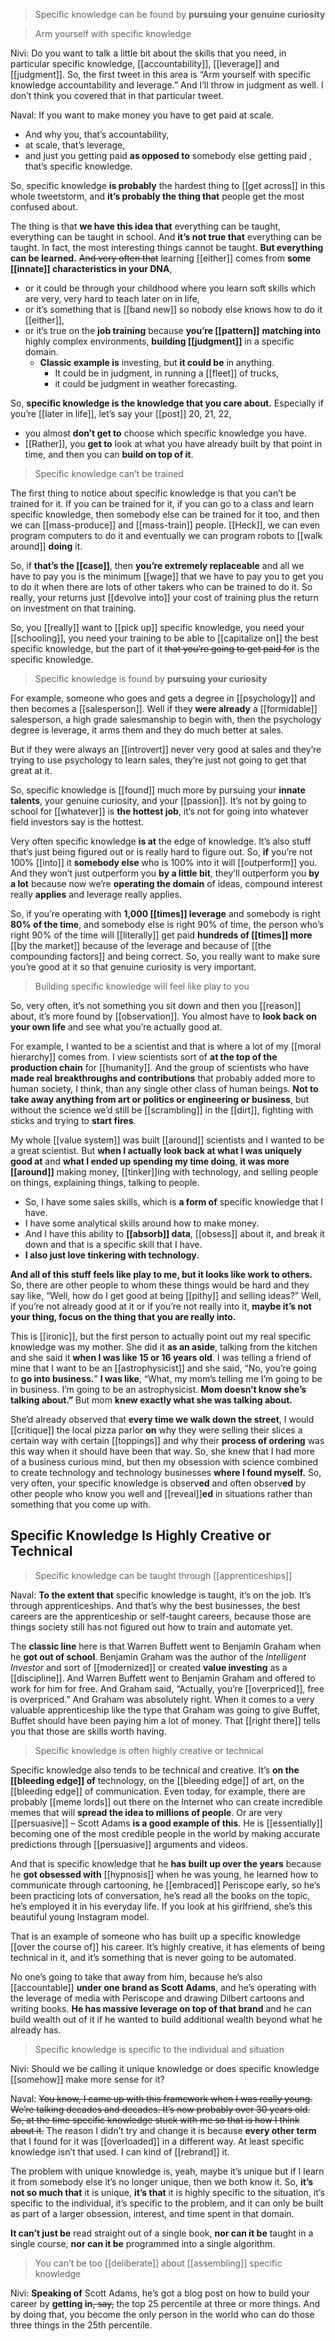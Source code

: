 > Specific knowledge can be found by __pursuing your genuine curiosity__

> Arm yourself with specific knowledge

Nivi: Do you want to talk a little bit about the skills that you need, in particular specific knowledge, [[accountability]], [[leverage]] and [[judgment]]. So, the first tweet in this area is “Arm yourself with specific knowledge accountability and leverage.” And I’ll throw in judgment as well. I don’t think you covered that in that particular tweet.

Naval: If you want to make money you have to get paid at scale. 
- And why you, that’s accountability, 
- at scale, that’s leverage, 
- and just you getting paid __as opposed to__ somebody else getting paid , that’s specific knowledge.

So, specific knowledge __is probably__ the hardest thing to [[get across]] in this whole tweetstorm, and __it’s probably the thing that__ people get the most confused about.

The thing is that __we have this idea that__ everything can be taught, everything can be taught in school. And __it’s not true that__ everything can be taught. 
In fact, the most interesting things cannot be taught. __But everything can be learned.__ 
~~And very often that~~ learning [[either]] comes from __some [[innate]] characteristics in your DNA__, 
- or it could be through your childhood where you learn soft skills which are very, very hard to teach later on in life, 
- or it’s something that is [[band new]] so nobody else knows how to do it [[either]], 
- or it’s true on the __job training__ because __you’re [[pattern]]__ __matching into__ highly complex environments, __building [[judgment]]__ in a specific domain.
  - __Classic example is__ investing, but __it could be__ in anything.
    - It could be in judgment, in running a [[fleet]] of trucks, 
    - it could be judgment in weather forecasting.

So, __specific knowledge is the knowledge that you care about.__ 
Especially if you’re [[later in life]], let’s say your [[post]] 20, 21, 22, 
- you almost __don’t get to__ choose which specific knowledge you have. 
- [[Rather]], you __get to__ look at what you have already built by that point in time, and then you can __build on top of it__.

> Specific knowledge can’t be trained

The first thing to notice about specific knowledge is that you can’t be trained for it. 
If you can be trained for it, if you can go to a class and learn specific knowledge, then somebody else can be trained for it too, and then we can [[mass-produce]] and [[mass-train]] people. 
[[Heck]], we can even program computers to do it and eventually we can program robots to [[walk around]] __doing__ it.

So, if __that’s the [[case]]__, then __you’re extremely replaceable__
and all we have to pay you is the minimum [[wage]] that we have to pay you to get you to do it when there are lots of other takers who can be trained to do it. 
So really, your returns just [[devolve into]] your cost of training plus the return on investment on that training.

So, you [[really]] want to [[pick up]] specific knowledge, 
you need your [[schooling]], 
you need your training to be able to [[capitalize on]] the best specific knowledge, 
but the part of it ~~that you’re going to get paid for~~ is the specific knowledge.

> Specific knowledge is found by __pursuing your curiosity__

For example, someone who goes and gets a degree in [[psychology]] and then becomes a [[salesperson]]. 
Well if they __were already__ a [[formidable]] salesperson, a high grade salesmanship to begin with, then the psychology degree is leverage, it arms them and they do much better at sales.

But if they were always an [[introvert]] never very good at sales and they’re trying to use psychology to learn sales, they’re just not going to get that great at it.

So, specific knowledge is [[found]] much more by pursuing your __innate talents__, your genuine curiosity, and your [[passion]]. 
It’s not by going to school for [[whatever]] is __the hottest job__, 
it’s not for going into whatever field investors say is the hottest.

Very often specific knowledge __is at__ the edge of knowledge. It’s also stuff that’s just being figured out or is really hard to figure out.
So, __if__ you’re not 100% [[into]] it __somebody else__ who is 100% into it will [[outperform]] you. 
And they won’t just outperform you __by a little bit__, 
they’ll outperform you __by a lot__ 
because now we’re __operating the domain__ of ideas, compound interest really __applies__ and leverage really applies.

So, if you’re operating with __1,000 [[times]] leverage__ and somebody is right __80% of the time__, and somebody else is right 90% of time, the person who’s right 90% of the time will [[literally]] get paid __hundreds of [[times]] more__ [[by the market]] 
because of the leverage 
and because of [[the compounding factors]]
and being correct. 
So, you really want to make sure you’re good at it so that genuine curiosity is very important.

> Building specific knowledge will feel like play to you

So, very often, it’s not something you sit down and then you [[reason]] about, it’s more found by [[observation]]. 
You almost have to __look back on your own life__ and see what you’re actually good at.

For example, I wanted to be a scientist and that is where a lot of my [[moral hierarchy]] comes from. 
I view scientists sort of __at the top of the production chain__ for [[humanity]].
And the group of scientists who have __made real breakthroughs and contributions__ that probably added more to human society, I think, than any single other class of human beings.
__Not to take away anything from art or politics or engineering or business__, 
but without the science we’d still be [[scrambling]] in the [[dirt]], fighting with sticks and trying to __start fires__.

My whole [[value system]] was built [[around]] scientists and I wanted to be a great scientist. 
But __when I actually look back at what I was uniquely good at__ and __what I ended up spending my time doing__, 
__it was more [[around]]__ making money, [[tinker]]ing with technology, and selling people on things, explaining things, talking to people.
- So, I have some sales skills, which is __a form of__ specific knowledge that I have. 
- I have some analytical skills around how to make money. 
- And I have this ability to __[[absorb]] data__, [[obsess]] about it, and break it down and that is a specific skill that I have. 
- __I also just love tinkering with technology.__ 

__And all of this stuff feels like play to me, but it looks like work to others.__
So, there are other people to whom these things would be hard and they say like, 
“Well, how do I get good at being [[pithy]] and selling ideas?” 
Well, if you’re not already good at it or if you’re not really into it, 
__maybe it’s not your thing, focus on the thing that you are really into.__

This is [[ironic]], but the first person to actually point out my real specific knowledge was my mother. 
She did it __as an aside__, talking from the kitchen and she said it __when I was like 15 or 16 years old__. 
I was telling a friend of mine that I want to be an [[astrophysicist]] and she said, “No, you’re going to __go into business.__”
__I was like__, “What, my mom’s telling me I’m going to be in business. I’m going to be an astrophysicist. __Mom doesn’t know she’s talking about.”__
But mom __knew exactly what she was talking about.__

She’d already observed that __every time we walk down the street__, I would [[critique]] the local pizza parlor __on__ 
why they were selling their slices a certain way with certain [[toppings]] 
and why their __process of ordering__ was this way when it should have been that way.
So, she knew that I had more of a business curious mind, 
but then my obsession with science combined to create technology and technology businesses __where I found myself.__
So, very often, your specific knowledge is observ**ed** and often observ**ed** by other people who know you well and [[reveal]]**ed** in situations rather than something that you come up with.

## Specific Knowledge Is Highly Creative or Technical

> Specific knowledge can be taught through [[apprenticeships]]

Naval: __To the extent that__ specific knowledge is taught, it’s on the job. It’s through apprenticeships. 
And that’s why the best businesses, the best careers are the apprenticeship or self-taught careers, because those are things society still has not figured out how to train and automate yet.

The __classic line__ here is that Warren Buffett went to Benjamin Graham when he __got out of school__. 
Benjamin Graham was the author of the *Intelligent Investor* and sort of [[modernized]] or created __value investing__ as a [[discipline]]. 
And Warren Buffett went to Benjamin Graham and offered to work for him for free. 
And Graham said, “Actually, you’re [[overpriced]], free is overpriced.” 
And Graham was absolutely right. 
When it comes to a very valuable apprenticeship like the type that Graham was going to give Buffet, Buffet should have been paying him a lot of money. 
That [[right there]] tells you that those are skills worth having.

> Specific knowledge is often highly creative or technical

Specific knowledge also tends to be technical and creative. 
It’s __on the [[bleeding edge]] of__ technology, on the [[bleeding edge]] of art, on the [[bleeding edge]] of communication.
Even today, for example, there are probably [[meme lords]] out there on the Internet who can create incredible memes that will __spread the idea to millions of people__. 
Or are very [[persuasive]] – Scott Adams __is a good example of this__. He is [[essentially]] becoming one of the most credible people in the world by making accurate predictions through [[persuasive]] arguments and videos.

And that is specific knowledge that he __has built up over the years__ because he __got obsessed with__ [[hypnosis]] when he was young, he learned how to communicate through cartooning, he [[embraced]] Periscope early, so he’s been practicing lots of conversation, he’s read all the books on the topic, he’s employed it in his everyday life. If you look at his girlfriend, she’s this beautiful young Instagram model.

That is an example of someone who has built up a specific knowledge [[over the course of]] his career. It’s highly creative, it has elements of being technical in it, and it’s something that is never going to be automated.

No one’s going to take that away from him, because he’s also [[accountable]] __under one brand as Scott Adams__, and he’s operating with the leverage of media with Periscope and drawing Dilbert cartoons and writing books. 
__He has massive leverage on top of that brand__ and he can build wealth out of it if he wanted to build additional wealth beyond what he already has.

> Specific knowledge is specific to the individual and situation

Nivi: Should we be calling it unique knowledge or does specific knowledge [[somehow]] make more sense for it?

Naval: ~~You know, I came up with this framework when I was really young. We’re talking decades and decades. It’s now probably over 30 years old. So, at the time specific knowledge stuck with me so that is how I think about it.~~
The reason I didn’t try and change it is because __every other term__ that I found for it was [[overloaded]] in a different way. At least specific knowledge isn’t that used. I can kind of [[rebrand]] it.

The problem with unique knowledge is, yeah, maybe it’s unique but if I learn it from somebody else it’s no longer unique, then we both know it. So, __it’s not so much that__ it is unique, __it’s that__ it is highly specific to the situation, it’s specific to the individual, it’s specific to the problem, and it can only be built as part of a larger obsession, interest, and time spent in that domain.

__It can’t just be__ read straight out of a single book, 
__nor can it be__ taught in a single course, 
__nor can it be__ programmed into a single algorithm.

> You can’t be too [[deliberate]] about [[assembling]] specific knowledge

Nivi: __Speaking of__ Scott Adams, he’s got a blog post on how to build your career by __getting in__~~, say,~~ the top 25 percentile at three or more things. 
And by doing that, you become the only person in the world who can do those three things in the 25th percentile.
